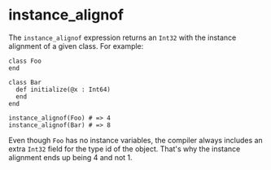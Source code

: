 # instance_alignof

The `instance_alignof` expression returns an `Int32` with the instance alignment of a given class. For example:

```crystal
class Foo
end

class Bar
  def initialize(@x : Int64)
  end
end

instance_alignof(Foo) # => 4
instance_alignof(Bar) # => 8
```

Even though `Foo` has no instance variables, the compiler always includes an extra `Int32` field for the type id of the object. That's why the instance alignment ends up being 4 and not 1.
